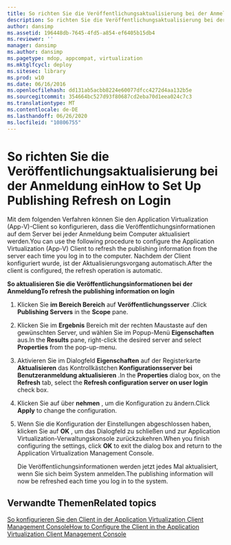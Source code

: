 ```yaml
---
title: So richten Sie die Veröffentlichungsaktualisierung bei der Anmeldung ein
description: So richten Sie die Veröffentlichungsaktualisierung bei der Anmeldung ein
author: dansimp
ms.assetid: 196448db-7645-4fd5-a854-ef6405b15db4
ms.reviewer: ''
manager: dansimp
ms.author: dansimp
ms.pagetype: mdop, appcompat, virtualization
ms.mktglfcycl: deploy
ms.sitesec: library
ms.prod: w10
ms.date: 06/16/2016
ms.openlocfilehash: dd131ab5acbb8224e60077dfcc4272d4aa132b5e
ms.sourcegitcommit: 354664bc527d93f80687cd2eba70d1eea024c7c3
ms.translationtype: MT
ms.contentlocale: de-DE
ms.lasthandoff: 06/26/2020
ms.locfileid: "10806755"
---
```

# <span data-ttu-id="b6819-103">So richten Sie die Veröffentlichungsaktualisierung bei der Anmeldung ein</span><span class="sxs-lookup"><span data-stu-id="b6819-103">How to Set Up Publishing Refresh on Login</span></span>


<span data-ttu-id="b6819-104">Mit dem folgenden Verfahren können Sie den Application Virtualization (App-V)-Client so konfigurieren, dass die Veröffentlichungsinformationen auf dem Server bei jeder Anmeldung beim Computer aktualisiert werden.</span><span class="sxs-lookup"><span data-stu-id="b6819-104">You can use the following procedure to configure the Application Virtualization (App-V) Client to refresh the publishing information from the server each time you log in to the computer.</span></span> <span data-ttu-id="b6819-105">Nachdem der Client konfiguriert wurde, ist der Aktualisierungsvorgang automatisch.</span><span class="sxs-lookup"><span data-stu-id="b6819-105">After the client is configured, the refresh operation is automatic.</span></span>

**<span data-ttu-id="b6819-106">So aktualisieren Sie die Veröffentlichungsinformationen bei der Anmeldung</span><span class="sxs-lookup"><span data-stu-id="b6819-106">To refresh the publishing information on login</span></span>**

1.  <span data-ttu-id="b6819-107">Klicken Sie **im Bereich Bereich** auf **Veröffentlichungsserver** .</span><span class="sxs-lookup"><span data-stu-id="b6819-107">Click **Publishing Servers** in the **Scope** pane.</span></span>

2.  <span data-ttu-id="b6819-108">Klicken Sie im **Ergebnis** Bereich mit der rechten Maustaste auf den gewünschten Server, und wählen Sie im Popup-Menü **Eigenschaften** aus.</span><span class="sxs-lookup"><span data-stu-id="b6819-108">In the **Results** pane, right-click the desired server and select **Properties** from the pop-up-menu.</span></span>

3.  <span data-ttu-id="b6819-109">Aktivieren Sie im Dialogfeld **Eigenschaften** auf der Registerkarte **Aktualisieren** das Kontrollkästchen **Konfigurationsserver bei Benutzeranmeldung aktualisieren** .</span><span class="sxs-lookup"><span data-stu-id="b6819-109">In the **Properties** dialog box, on the **Refresh** tab, select the **Refresh configuration server on user login** check box.</span></span>

4.  <span data-ttu-id="b6819-110">Klicken Sie auf über **nehmen** , um die Konfiguration zu ändern.</span><span class="sxs-lookup"><span data-stu-id="b6819-110">Click **Apply** to change the configuration.</span></span>

5.  <span data-ttu-id="b6819-111">Wenn Sie die Konfiguration der Einstellungen abgeschlossen haben, klicken Sie auf **OK** , um das Dialogfeld zu schließen und zur Application Virtualization-Verwaltungskonsole zurückzukehren.</span><span class="sxs-lookup"><span data-stu-id="b6819-111">When you finish configuring the settings, click **OK** to exit the dialog box and return to the Application Virtualization Management Console.</span></span>

    <span data-ttu-id="b6819-112">Die Veröffentlichungsinformationen werden jetzt jedes Mal aktualisiert, wenn Sie sich beim System anmelden.</span><span class="sxs-lookup"><span data-stu-id="b6819-112">The publishing information will now be refreshed each time you log in to the system.</span></span>

## <span data-ttu-id="b6819-113">Verwandte Themen</span><span class="sxs-lookup"><span data-stu-id="b6819-113">Related topics</span></span>


[<span data-ttu-id="b6819-114">So konfigurieren Sie den Client in der Application Virtualization Client Management Console</span><span class="sxs-lookup"><span data-stu-id="b6819-114">How to Configure the Client in the Application Virtualization Client Management Console</span></span>](how-to-configure-the-client-in-the-application-virtualization-client-management-console.md)

 

 






